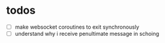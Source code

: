 # todos

- [ ] make websocket coroutines to exit synchronously
- [ ] understand why i receive penultimate message in schoing